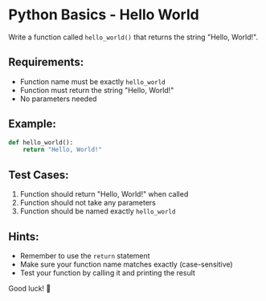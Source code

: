 # Python Basics - Hello World

Write a function called `hello_world()` that returns the string "Hello, World!".

## Requirements:

- Function name must be exactly `hello_world`
- Function must return the string "Hello, World!"
- No parameters needed

## Example:

```python
def hello_world():
    return "Hello, World!"
```

## Test Cases:

1. Function should return "Hello, World!" when called
2. Function should not take any parameters
3. Function should be named exactly `hello_world`

## Hints:

- Remember to use the `return` statement
- Make sure your function name matches exactly (case-sensitive)
- Test your function by calling it and printing the result

Good luck! 🐍

